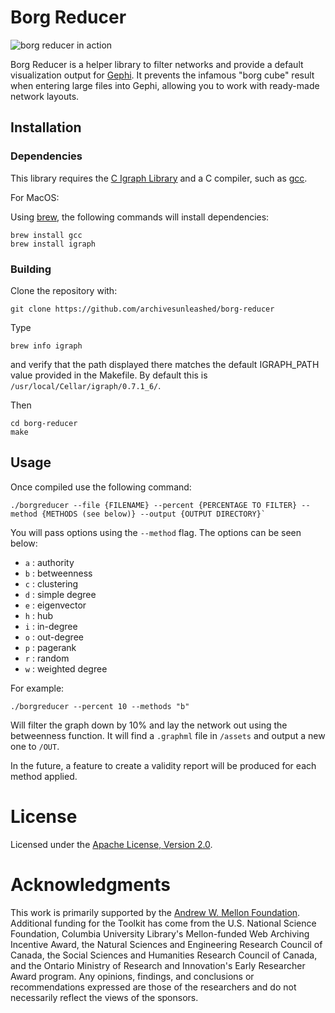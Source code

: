 # Borg Reducer

![borg reducer in action](https://user-images.githubusercontent.com/3834704/35356808-87152cf0-011f-11e8-9264-9c411ca16b3e.png)

Borg Reducer is a helper library to filter networks and provide a default
visualization output for [Gephi](https://gephi.org/). It prevents the infamous "borg cube" result
when entering large files into Gephi, allowing you to work with ready-made
network layouts.

## Installation

### Dependencies 

This library requires the [C Igraph Library](http://igraph.org/c/) and
a C compiler, such as [gcc](https://gcc.gnu.org/).

For MacOS:

Using [brew](https://brew.sh/), the following commands will install dependencies:

```
brew install gcc
brew install igraph
```

### Building

Clone the repository with:

```
git clone https://github.com/archivesunleashed/borg-reducer
```

Type 

```
brew info igraph
```

and verify that the path displayed there matches the default IGRAPH_PATH value provided in the Makefile. By default this is `/usr/local/Cellar/igraph/0.7.1_6/`.

Then

```
cd borg-reducer
make
```

## Usage

Once compiled use the following command:

```
./borgreducer --file {FILENAME} --percent {PERCENTAGE TO FILTER} --method {METHODS (see below)} --output {OUTPUT DIRECTORY}`
```

You will pass options using the `--method` flag. The options can be seen below:

* `a` : authority
* `b` : betweenness
* `c` : clustering
* `d` : simple degree
* `e` : eigenvector
* `h` : hub
* `i` : in-degree
* `o` : out-degree
* `p` : pagerank
* `r` : random
* `w` : weighted degree

For example: 

```
./borgreducer --percent 10 --methods "b"
```

Will filter the graph down by 10% and lay the network out using the betweenness function. It will find a `.graphml` file in `/assets` and output a new one to `/OUT`.

In the future, a feature to create a validity report will be produced for each method applied.

# License

Licensed under the [Apache License, Version 2.0](http://www.apache.org/licenses/LICENSE-2.0).

# Acknowledgments

This work is primarily supported by the [Andrew W. Mellon Foundation](https://uwaterloo.ca/arts/news/multidisciplinary-project-will-help-historians-unlock). Additional funding for the Toolkit has come from the U.S. National Science Foundation, Columbia University Library's Mellon-funded Web Archiving Incentive Award, the Natural Sciences and Engineering Research Council of Canada, the Social Sciences and Humanities Research Council of Canada, and the Ontario Ministry of Research and Innovation's Early Researcher Award program. Any opinions, findings, and conclusions or recommendations expressed are those of the researchers and do not necessarily reflect the views of the sponsors.